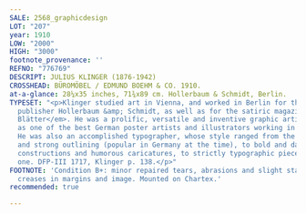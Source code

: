 ```yaml
---
SALE: 2568_graphicdesign
LOT: "207"
year: 1910
LOW: "2000"
HIGH: "3000"
footnote_provenance: ''
REFNO: "776769"
DESCRIPT: JULIUS KLINGER (1876-1942)
CROSSHEAD: BÜROMÖBEL / EDMUND BOEHM & CO. 1910.
at-a-glance: 28¼x35 inches, 71¾x89 cm. Hollerbaum & Schmidt, Berlin.
TYPESET: "<p>Klinger studied art in Vienna, and worked in Berlin for the printer and
  publisher Hollerbaum &amp; Schmidt, as well as for the satiric magazine <em>Lustige
  Blätter</em>. He was a prolific, versatile and inventive graphic artist, recognized
  as one of the best German poster artists and illustrators working in pre-War Berlin.
  He was also an accomplished typographer, whose style ranged from the flat tones
  and strong outlining (popular in Germany at the time), to bold and daring graphic
  constructions and humorous caricatures, to strictly typographic pieces like this
  one. DFP-III 1717, Klinger p. 138.</p>"
FOOTNOTE: 'Condition B+: minor repaired tears, abrasions and slight staining at edges;
  creases in margins and image. Mounted on Chartex.'
recommended: true

---
```

